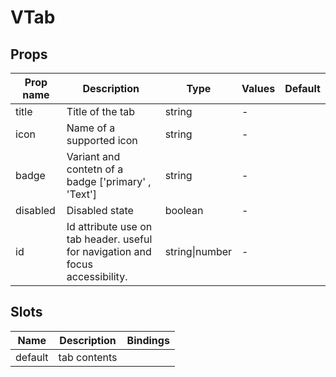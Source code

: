 # VTab

## Props

| Prop name | Description                                                                    | Type           | Values | Default |
| --------- | ------------------------------------------------------------------------------ | -------------- | ------ | ------- |
| title     | Title of the tab                                                               | string         | -      |         |
| icon      | Name of a supported icon                                                       | string         | -      |         |
| badge     | Variant and contetn of a badge ['primary' , 'Text']                            | string         | -      |         |
| disabled  | Disabled state                                                                 | boolean        | -      |         |
| id        | Id attribute use on tab header. useful for navigation and focus accessibility. | string\|number | -      |         |

## Slots

| Name    | Description  | Bindings |
| ------- | ------------ | -------- |
| default | tab contents |          |
